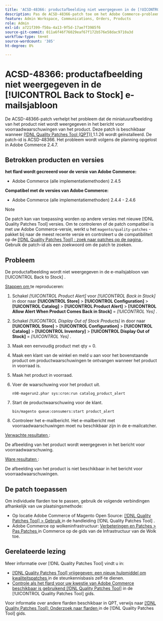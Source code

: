 ```yaml
---
title: 'ACSD-48366: productafbeelding niet weergegeven in de [!UICONTROL Back to Stock] e-mailsjabloon'
description: Pas de ACSD-48366-patch toe om het Adobe Commerce-probleem op te lossen, waarbij de miniatuurafbeelding van het product niet wordt weergegeven in de voorraadwaarschuwingsmail van het product.
feature: Admin Workspace, Communications, Orders, Products
role: Admin
exl-id: a721f399-f50a-4a13-9f5d-17ae7f3985f6
source-git-commit: 011a6f46f76029eaf67f172b576e58dac9710a3d
workflow-type: tm+mt
source-wordcount: '385'
ht-degree: 0%

---
```


# ACSD-48366: productafbeelding niet weergegeven in de [!UICONTROL Back to Stock] e-mailsjabloon

De ACSD-48366-patch verhelpt het probleem dat de miniatuurafbeelding van het product niet wordt weergegeven in het bericht voor voorraadwaarschuwingen van het product. Deze patch is beschikbaar wanneer [[!DNL Quality Patches Tool (QPT)] ](https://experienceleague.adobe.com/en/docs/commerce-operations/tools/quality-patches-tool/quality-patches-tool-to-self-serve-quality-patches) 1.1.26 wordt geïnstalleerd. De patch-id is ACSD-48366. Het probleem wordt volgens de planning opgelost in Adobe Commerce 2.4.7.

## Betrokken producten en versies

**het flard wordt gecreeerd voor de versie van Adobe Commerce:**

* Adobe Commerce (alle implementatiemethoden) 2.4.5

**Compatibel met de versies van Adobe Commerce:**

* Adobe Commerce (alle implementatiemethoden) 2.4.4 - 2.4.6

>[!NOTE]
>
>De patch kan van toepassing worden op andere versies met nieuwe [!DNL Quality Patches Tool] versies. Om te controleren of de patch compatibel is met uw Adobe Commerce-versie, werkt u het `magento/quality-patches` -pakket bij naar de meest recente versie en controleert u de compatibiliteit op de [[!DNL Quality Patches Tool] : zoek naar patches op de pagina ](https://experienceleague.adobe.com/tools/commerce-quality-patches/index.html) . Gebruik de patch-id als een zoekwoord om de patch te zoeken.

## Probleem

De productafbeelding wordt niet weergegeven in de e-mailsjabloon van [!UICONTROL Back to Stock] .

<u> Stappen om </u> te reproduceren:

1. Schakel *[!UICONTROL Product Alert]* voor *[!UICONTROL Back in Stock]* in door naar **[!UICONTROL Store]** > **[!UICONTROL Configuration]** > **[!UICONTROL Catalog]** > **[!UICONTROL Product Alert]** > **[!UICONTROL Allow Alert When Product Comes Back in Stock]** = *[!UICONTROL Yes]* .
1. Schakel *[!UICONTROL Display Out of Stock Products]* in door naar **[!UICONTROL Store]** > **[!UICONTROL Configuration]** > **[!UICONTROL Catalog]** > **[!UICONTROL Inventory]** > **[!UICONTROL Display Out of Stock]** = *[!UICONTROL Yes]* .
1. Maak een eenvoudig product met qty = 0.
1. Maak een klant van de winkel en meld u aan voor het bovenstaande product om productwaarschuwingen te ontvangen wanneer het product in voorraad is.
1. Maak het product in voorraad.
1. Voer de waarschuwing voor het product uit.

   ```
   n98-magerun2.phar sys:cron:run catalog_product_alert
   ```

1. Start de productwaarschuwing voor de klant.

   ```
   bin/magento queue:consumers:start product_alert
   ```

1. Controleer het e-mailbericht. Het e-mailbericht met voorraadwaarschuwingen moet nu beschikbaar zijn in de e-mailcatcher.

<u> Verwachte resultaten </u>:

De afbeelding van het product wordt weergegeven in het bericht voor voorraadwaarschuwing.

<u> Ware resultaten </u>:

De afbeelding van het product is niet beschikbaar in het bericht voor voorraadwaarschuwingen.

## De patch toepassen

Om individuele flarden toe te passen, gebruik de volgende verbindingen afhankelijk van uw plaatsingsmethode:

* Op locatie Adobe Commerce of Magento Open Source: [[!DNL Quality Patches Tool] > Gebruik ](/help/tools/quality-patches-tool/usage.md) in de handleiding [!DNL Quality Patches Tool] .
* Adobe Commerce op wolkeninfrastructuur: [ Verbeteringen en Patches > Pas Patches ](https://experienceleague.adobe.com/docs/commerce-cloud-service/user-guide/develop/upgrade/apply-patches.html) in Commerce op de gids van de Infrastructuur van de Wolk toe.

## Gerelateerde lezing

Meer informatie over [!DNL Quality Patches Tool] vindt u in:

* [[!DNL Quality Patches Tool]  vrijgegeven: een nieuw hulpmiddel om kwaliteitspatches ](https://experienceleague.adobe.com/en/docs/commerce-operations/tools/quality-patches-tool/quality-patches-tool-to-self-serve-quality-patches) in de steunkennisbasis zelf-te dienen.
* [ Controle als het flard voor uw kwestie van Adobe Commerce beschikbaar is gebruikend  [!DNL Quality Patches Tool]](/help/tools/quality-patches-tool/patches-available-in-qpt/check-patch-for-magento-issue-with-magento-quality-patches.md) in de [!UICONTROL Quality Patches Tool] gids.


Voor informatie over andere flarden beschikbaar in QPT, verwijs naar [[!DNL Quality Patches Tool]: Onderzoek naar flarden ](https://experienceleague.adobe.com/tools/commerce-quality-patches/index.html) in de [!DNL Quality Patches Tool] gids.
